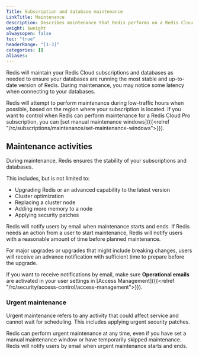 ```yaml
---
Title: Subscription and database maintenance
LinkTitle: Maintenance
description: Describes maintenance that Redis performs on a Redis Cloud subscription.
weight: $weight
alwaysopen: false
toc: "true"
headerRange: "[1-3]"
categories: []
aliases: 
---
```


Redis will maintain your Redis Cloud subscriptions and databases as needed to ensure your databases are running the most stable and up-to-date version of Redis. During maintenance, you may notice some latency when connecting to your databases. 

Redis will attempt to perform maintenance during low-traffic hours when possible, based on the region where your subscription is located. If you want to control when Redis can perform maintenance for a Redis Cloud Pro subscription, you can [set manual maintenance windows]({{<relref "/rc/subscriptions/maintenance/set-maintenance-windows">}}).

## Maintenance activities

During maintenance, Redis ensures the stability of your subscriptions and databases. 

This includes, but is not limited to:

- Upgrading Redis or an advanced capability to the latest version
- Cluster optimization
- Replacing a cluster node
- Adding more memory to a node
- Applying security patches

Redis will notify users by email when maintenance starts and ends. If Redis needs an action from a user to start maintenance, Redis will notify users with a reasonable amount of time before planned maintenance.

For major upgrades or upgrades that might include breaking changes, users will receive an advance notification with sufficient time to prepare before the upgrade.

If you want to receive notifications by email, make sure **Operational emails** are activated in your user settings in [Access Management]({{<relref "/rc/security/access-control/access-management">}}). 

### Urgent maintenance

Urgent maintenance refers to any activity that could affect service and cannot wait for scheduling. This includes applying urgent security patches.

Redis can perform urgent maintenance at any time, even if you have set a manual maintenance window or have temporarily skipped maintenance. Redis will notify users by email when urgent maintenance starts and ends.

